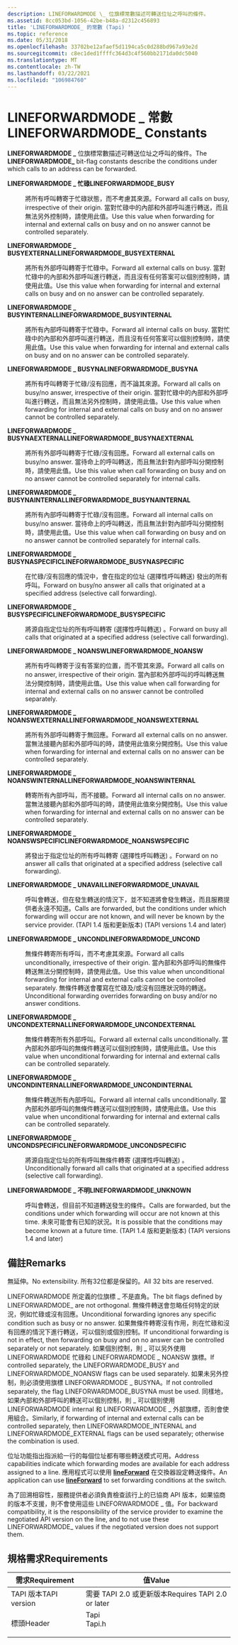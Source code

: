 ```yaml
---
description: LINEFORWARDMODE \_ 位旗標常數描述可轉送位址之呼叫的條件。
ms.assetid: 8cc053bd-1056-42be-b48a-d2312c456893
title: 'LINEFORWARDMODE_ 的常數 (Tapi) '
ms.topic: reference
ms.date: 05/31/2018
ms.openlocfilehash: 33702be12afaef5d1194ca5c0d288bd967a93e2d
ms.sourcegitcommit: c8ec1ded1ffffc364d3c4f560bb2171da0dc5040
ms.translationtype: MT
ms.contentlocale: zh-TW
ms.lasthandoff: 03/22/2021
ms.locfileid: "106984760"
---
```

# <a name="lineforwardmode_-constants"></a><span data-ttu-id="baaf7-103">LINEFORWARDMODE \_ 常數</span><span class="sxs-lookup"><span data-stu-id="baaf7-103">LINEFORWARDMODE\_ Constants</span></span>

<span data-ttu-id="baaf7-104">**LINEFORWARDMODE \_** 位旗標常數描述可轉送位址之呼叫的條件。</span><span class="sxs-lookup"><span data-stu-id="baaf7-104">The **LINEFORWARDMODE\_** bit-flag constants describe the conditions under which calls to an address can be forwarded.</span></span>

<dl> <dt>

<span data-ttu-id="baaf7-105"><span id="LINEFORWARDMODE_BUSY"></span><span id="lineforwardmode_busy"></span>**LINEFORWARDMODE \_ 忙碌**</span><span class="sxs-lookup"><span data-stu-id="baaf7-105"><span id="LINEFORWARDMODE_BUSY"></span><span id="lineforwardmode_busy"></span>**LINEFORWARDMODE\_BUSY**</span></span>
</dt> <dd> <dl> <dt>



<span data-ttu-id="baaf7-106">將所有呼叫轉寄于忙碌狀態，而不考慮其來源。</span><span class="sxs-lookup"><span data-stu-id="baaf7-106">Forward all calls on busy, irrespective of their origin.</span></span> <span data-ttu-id="baaf7-107">當對忙碌中的內部和外部呼叫進行轉送，而且無法另外控制時，請使用此值。</span><span class="sxs-lookup"><span data-stu-id="baaf7-107">Use this value when forwarding for internal and external calls on busy and on no answer cannot be controlled separately.</span></span>


</dt> </dl> </dd> <dt>

<span data-ttu-id="baaf7-108"><span id="LINEFORWARDMODE_BUSYEXTERNAL"></span><span id="lineforwardmode_busyexternal"></span>**LINEFORWARDMODE \_ BUSYEXTERNAL**</span><span class="sxs-lookup"><span data-stu-id="baaf7-108"><span id="LINEFORWARDMODE_BUSYEXTERNAL"></span><span id="lineforwardmode_busyexternal"></span>**LINEFORWARDMODE\_BUSYEXTERNAL**</span></span>
</dt> <dd> <dl> <dt>



<span data-ttu-id="baaf7-109">將所有外部呼叫轉寄于忙碌中。</span><span class="sxs-lookup"><span data-stu-id="baaf7-109">Forward all external calls on busy.</span></span> <span data-ttu-id="baaf7-110">當對忙碌中的內部和外部呼叫進行轉送，而且沒有任何答案可以個別控制時，請使用此值。</span><span class="sxs-lookup"><span data-stu-id="baaf7-110">Use this value when forwarding for internal and external calls on busy and on no answer can be controlled separately.</span></span>


</dt> </dl> </dd> <dt>

<span data-ttu-id="baaf7-111"><span id="LINEFORWARDMODE_BUSYINTERNAL"></span><span id="lineforwardmode_busyinternal"></span>**LINEFORWARDMODE \_ BUSYINTERNAL**</span><span class="sxs-lookup"><span data-stu-id="baaf7-111"><span id="LINEFORWARDMODE_BUSYINTERNAL"></span><span id="lineforwardmode_busyinternal"></span>**LINEFORWARDMODE\_BUSYINTERNAL**</span></span>
</dt> <dd> <dl> <dt>



<span data-ttu-id="baaf7-112">將所有內部呼叫轉寄于忙碌中。</span><span class="sxs-lookup"><span data-stu-id="baaf7-112">Forward all internal calls on busy.</span></span> <span data-ttu-id="baaf7-113">當對忙碌中的內部和外部呼叫進行轉送，而且沒有任何答案可以個別控制時，請使用此值。</span><span class="sxs-lookup"><span data-stu-id="baaf7-113">Use this value when forwarding for internal and external calls on busy and on no answer can be controlled separately.</span></span>


</dt> </dl> </dd> <dt>

<span data-ttu-id="baaf7-114"><span id="LINEFORWARDMODE_BUSYNA"></span><span id="lineforwardmode_busyna"></span>**LINEFORWARDMODE \_ BUSYNA**</span><span class="sxs-lookup"><span data-stu-id="baaf7-114"><span id="LINEFORWARDMODE_BUSYNA"></span><span id="lineforwardmode_busyna"></span>**LINEFORWARDMODE\_BUSYNA**</span></span>
</dt> <dd> <dl> <dt>



<span data-ttu-id="baaf7-115">將所有呼叫轉寄于忙碌/沒有回應，而不論其來源。</span><span class="sxs-lookup"><span data-stu-id="baaf7-115">Forward all calls on busy/no answer, irrespective of their origin.</span></span> <span data-ttu-id="baaf7-116">當對忙碌中的內部和外部呼叫進行轉送，而且無法另外控制時，請使用此值。</span><span class="sxs-lookup"><span data-stu-id="baaf7-116">Use this value when forwarding for internal and external calls on busy and on no answer cannot be controlled separately.</span></span>


</dt> </dl> </dd> <dt>

<span data-ttu-id="baaf7-117"><span id="LINEFORWARDMODE_BUSYNAEXTERNAL"></span><span id="lineforwardmode_busynaexternal"></span>**LINEFORWARDMODE \_ BUSYNAEXTERNAL**</span><span class="sxs-lookup"><span data-stu-id="baaf7-117"><span id="LINEFORWARDMODE_BUSYNAEXTERNAL"></span><span id="lineforwardmode_busynaexternal"></span>**LINEFORWARDMODE\_BUSYNAEXTERNAL**</span></span>
</dt> <dd> <dl> <dt>



<span data-ttu-id="baaf7-118">將所有外部呼叫轉寄于忙碌/沒有回應。</span><span class="sxs-lookup"><span data-stu-id="baaf7-118">Forward all external calls on busy/no answer.</span></span> <span data-ttu-id="baaf7-119">當待命上的呼叫轉送，而且無法針對內部呼叫分開控制時，請使用此值。</span><span class="sxs-lookup"><span data-stu-id="baaf7-119">Use this value when call forwarding on busy and on no answer cannot be controlled separately for internal calls.</span></span>


</dt> </dl> </dd> <dt>

<span data-ttu-id="baaf7-120"><span id="LINEFORWARDMODE_BUSYNAINTERNAL"></span><span id="lineforwardmode_busynainternal"></span>**LINEFORWARDMODE \_ BUSYNAINTERNAL**</span><span class="sxs-lookup"><span data-stu-id="baaf7-120"><span id="LINEFORWARDMODE_BUSYNAINTERNAL"></span><span id="lineforwardmode_busynainternal"></span>**LINEFORWARDMODE\_BUSYNAINTERNAL**</span></span>
</dt> <dd> <dl> <dt>



<span data-ttu-id="baaf7-121">將所有內部呼叫轉寄于忙碌/沒有回應。</span><span class="sxs-lookup"><span data-stu-id="baaf7-121">Forward all internal calls on busy/no answer.</span></span> <span data-ttu-id="baaf7-122">當待命上的呼叫轉送，而且無法針對內部呼叫分開控制時，請使用此值。</span><span class="sxs-lookup"><span data-stu-id="baaf7-122">Use this value when call forwarding on busy and on no answer cannot be controlled separately for internal calls.</span></span>


</dt> </dl> </dd> <dt>

<span data-ttu-id="baaf7-123"><span id="LINEFORWARDMODE_BUSYNASPECIFIC"></span><span id="lineforwardmode_busynaspecific"></span>**LINEFORWARDMODE \_ BUSYNASPECIFIC**</span><span class="sxs-lookup"><span data-stu-id="baaf7-123"><span id="LINEFORWARDMODE_BUSYNASPECIFIC"></span><span id="lineforwardmode_busynaspecific"></span>**LINEFORWARDMODE\_BUSYNASPECIFIC**</span></span>
</dt> <dd> <dl> <dt>



<span data-ttu-id="baaf7-124">在忙碌/沒有回應的情況中，會在指定的位址 (選擇性呼叫轉送) 發出的所有呼叫。</span><span class="sxs-lookup"><span data-stu-id="baaf7-124">Forward on busy/no answer all calls that originated at a specified address (selective call forwarding).</span></span>


</dt> </dl> </dd> <dt>

<span data-ttu-id="baaf7-125"><span id="LINEFORWARDMODE_BUSYSPECIFIC"></span><span id="lineforwardmode_busyspecific"></span>**LINEFORWARDMODE \_ BUSYSPECIFIC**</span><span class="sxs-lookup"><span data-stu-id="baaf7-125"><span id="LINEFORWARDMODE_BUSYSPECIFIC"></span><span id="lineforwardmode_busyspecific"></span>**LINEFORWARDMODE\_BUSYSPECIFIC**</span></span>
</dt> <dd> <dl> <dt>



<span data-ttu-id="baaf7-126">將源自指定位址的所有呼叫轉寄 (選擇性呼叫轉送) 。</span><span class="sxs-lookup"><span data-stu-id="baaf7-126">Forward on busy all calls that originated at a specified address (selective call forwarding).</span></span>


</dt> </dl> </dd> <dt>

<span data-ttu-id="baaf7-127"><span id="LINEFORWARDMODE_NOANSW"></span><span id="lineforwardmode_noansw"></span>**LINEFORWARDMODE \_ NOANSW**</span><span class="sxs-lookup"><span data-stu-id="baaf7-127"><span id="LINEFORWARDMODE_NOANSW"></span><span id="lineforwardmode_noansw"></span>**LINEFORWARDMODE\_NOANSW**</span></span>
</dt> <dd> <dl> <dt>



<span data-ttu-id="baaf7-128">將所有呼叫轉寄于沒有答案的位置，而不管其來源。</span><span class="sxs-lookup"><span data-stu-id="baaf7-128">Forward all calls on no answer, irrespective of their origin.</span></span> <span data-ttu-id="baaf7-129">當內部和外部呼叫的呼叫轉送無法分開控制時，請使用此值。</span><span class="sxs-lookup"><span data-stu-id="baaf7-129">Use this value when call forwarding for internal and external calls on no answer cannot be controlled separately.</span></span>


</dt> </dl> </dd> <dt>

<span data-ttu-id="baaf7-130"><span id="LINEFORWARDMODE_NOANSWEXTERNAL"></span><span id="lineforwardmode_noanswexternal"></span>**LINEFORWARDMODE \_ NOANSWEXTERNAL**</span><span class="sxs-lookup"><span data-stu-id="baaf7-130"><span id="LINEFORWARDMODE_NOANSWEXTERNAL"></span><span id="lineforwardmode_noanswexternal"></span>**LINEFORWARDMODE\_NOANSWEXTERNAL**</span></span>
</dt> <dd> <dl> <dt>



<span data-ttu-id="baaf7-131">將所有外部呼叫轉寄于無回應。</span><span class="sxs-lookup"><span data-stu-id="baaf7-131">Forward all external calls on no answer.</span></span> <span data-ttu-id="baaf7-132">當無法接聽內部和外部呼叫的時，請使用此值來分開控制。</span><span class="sxs-lookup"><span data-stu-id="baaf7-132">Use this value when forwarding for internal and external calls on no answer can be controlled separately.</span></span>


</dt> </dl> </dd> <dt>

<span data-ttu-id="baaf7-133"><span id="LINEFORWARDMODE_NOANSWINTERNAL"></span><span id="lineforwardmode_noanswinternal"></span>**LINEFORWARDMODE \_ NOANSWINTERNAL**</span><span class="sxs-lookup"><span data-stu-id="baaf7-133"><span id="LINEFORWARDMODE_NOANSWINTERNAL"></span><span id="lineforwardmode_noanswinternal"></span>**LINEFORWARDMODE\_NOANSWINTERNAL**</span></span>
</dt> <dd> <dl> <dt>



<span data-ttu-id="baaf7-134">轉寄所有內部呼叫，而不接聽。</span><span class="sxs-lookup"><span data-stu-id="baaf7-134">Forward all internal calls on no answer.</span></span> <span data-ttu-id="baaf7-135">當無法接聽內部和外部呼叫的時，請使用此值來分開控制。</span><span class="sxs-lookup"><span data-stu-id="baaf7-135">Use this value when forwarding for internal and external calls on no answer can be controlled separately.</span></span>


</dt> </dl> </dd> <dt>

<span data-ttu-id="baaf7-136"><span id="LINEFORWARDMODE_NOANSWSPECIFIC"></span><span id="lineforwardmode_noanswspecific"></span>**LINEFORWARDMODE \_ NOANSWSPECIFIC**</span><span class="sxs-lookup"><span data-stu-id="baaf7-136"><span id="LINEFORWARDMODE_NOANSWSPECIFIC"></span><span id="lineforwardmode_noanswspecific"></span>**LINEFORWARDMODE\_NOANSWSPECIFIC**</span></span>
</dt> <dd> <dl> <dt>



<span data-ttu-id="baaf7-137">將發出于指定位址的所有呼叫轉寄 (選擇性呼叫轉送) 。</span><span class="sxs-lookup"><span data-stu-id="baaf7-137">Forward on no answer all calls that originated at a specified address (selective call forwarding).</span></span>


</dt> </dl> </dd> <dt>

<span data-ttu-id="baaf7-138"><span id="LINEFORWARDMODE_UNAVAIL"></span><span id="lineforwardmode_unavail"></span>**LINEFORWARDMODE \_ UNAVAIL**</span><span class="sxs-lookup"><span data-stu-id="baaf7-138"><span id="LINEFORWARDMODE_UNAVAIL"></span><span id="lineforwardmode_unavail"></span>**LINEFORWARDMODE\_UNAVAIL**</span></span>
</dt> <dd> <dl> <dt>



<span data-ttu-id="baaf7-139">呼叫會轉送，但在發生轉送的情況下，並不知道將會發生轉送，而且服務提供者永遠不知道。</span><span class="sxs-lookup"><span data-stu-id="baaf7-139">Calls are forwarded, but the conditions under which forwarding will occur are not known, and will never be known by the service provider.</span></span> <span data-ttu-id="baaf7-140"> (TAPI 1.4 版和更新版本) </span><span class="sxs-lookup"><span data-stu-id="baaf7-140">(TAPI versions 1.4 and later)</span></span>


</dt> </dl> </dd> <dt>

<span data-ttu-id="baaf7-141"><span id="LINEFORWARDMODE_UNCOND"></span><span id="lineforwardmode_uncond"></span>**LINEFORWARDMODE \_ UNCOND**</span><span class="sxs-lookup"><span data-stu-id="baaf7-141"><span id="LINEFORWARDMODE_UNCOND"></span><span id="lineforwardmode_uncond"></span>**LINEFORWARDMODE\_UNCOND**</span></span>
</dt> <dd> <dl> <dt>



<span data-ttu-id="baaf7-142">無條件轉寄所有呼叫，而不考慮其來源。</span><span class="sxs-lookup"><span data-stu-id="baaf7-142">Forward all calls unconditionally, irrespective of their origin.</span></span> <span data-ttu-id="baaf7-143">當內部和外部呼叫的無條件轉送無法分開控制時，請使用此值。</span><span class="sxs-lookup"><span data-stu-id="baaf7-143">Use this value when unconditional forwarding for internal and external calls cannot be controlled separately.</span></span> <span data-ttu-id="baaf7-144">無條件轉送會覆寫在忙碌及/或沒有回應狀況時的轉送。</span><span class="sxs-lookup"><span data-stu-id="baaf7-144">Unconditional forwarding overrides forwarding on busy and/or no answer conditions.</span></span>


</dt> </dl> </dd> <dt>

<span data-ttu-id="baaf7-145"><span id="LINEFORWARDMODE_UNCONDEXTERNAL"></span><span id="lineforwardmode_uncondexternal"></span>**LINEFORWARDMODE \_ UNCONDEXTERNAL**</span><span class="sxs-lookup"><span data-stu-id="baaf7-145"><span id="LINEFORWARDMODE_UNCONDEXTERNAL"></span><span id="lineforwardmode_uncondexternal"></span>**LINEFORWARDMODE\_UNCONDEXTERNAL**</span></span>
</dt> <dd> <dl> <dt>



<span data-ttu-id="baaf7-146">無條件轉寄所有外部呼叫。</span><span class="sxs-lookup"><span data-stu-id="baaf7-146">Forward all external calls unconditionally.</span></span> <span data-ttu-id="baaf7-147">當內部和外部呼叫的無條件轉送可以個別控制時，請使用此值。</span><span class="sxs-lookup"><span data-stu-id="baaf7-147">Use this value when unconditional forwarding for internal and external calls can be controlled separately.</span></span>


</dt> </dl> </dd> <dt>

<span data-ttu-id="baaf7-148"><span id="LINEFORWARDMODE_UNCONDINTERNAL"></span><span id="lineforwardmode_uncondinternal"></span>**LINEFORWARDMODE \_ UNCONDINTERNAL**</span><span class="sxs-lookup"><span data-stu-id="baaf7-148"><span id="LINEFORWARDMODE_UNCONDINTERNAL"></span><span id="lineforwardmode_uncondinternal"></span>**LINEFORWARDMODE\_UNCONDINTERNAL**</span></span>
</dt> <dd> <dl> <dt>



<span data-ttu-id="baaf7-149">無條件轉送所有內部呼叫。</span><span class="sxs-lookup"><span data-stu-id="baaf7-149">Forward all internal calls unconditionally.</span></span> <span data-ttu-id="baaf7-150">當內部和外部呼叫的無條件轉送可以個別控制時，請使用此值。</span><span class="sxs-lookup"><span data-stu-id="baaf7-150">Use this value when unconditional forwarding for internal and external calls can be controlled separately.</span></span>


</dt> </dl> </dd> <dt>

<span data-ttu-id="baaf7-151"><span id="LINEFORWARDMODE_UNCONDSPECIFIC"></span><span id="lineforwardmode_uncondspecific"></span>**LINEFORWARDMODE \_ UNCONDSPECIFIC**</span><span class="sxs-lookup"><span data-stu-id="baaf7-151"><span id="LINEFORWARDMODE_UNCONDSPECIFIC"></span><span id="lineforwardmode_uncondspecific"></span>**LINEFORWARDMODE\_UNCONDSPECIFIC**</span></span>
</dt> <dd> <dl> <dt>



<span data-ttu-id="baaf7-152">將源自指定位址的所有呼叫無條件轉寄 (選擇性呼叫轉送) 。</span><span class="sxs-lookup"><span data-stu-id="baaf7-152">Unconditionally forward all calls that originated at a specified address (selective call forwarding).</span></span>


</dt> </dl> </dd> <dt>

<span data-ttu-id="baaf7-153"><span id="LINEFORWARDMODE_UNKNOWN"></span><span id="lineforwardmode_unknown"></span>**LINEFORWARDMODE \_ 不明**</span><span class="sxs-lookup"><span data-stu-id="baaf7-153"><span id="LINEFORWARDMODE_UNKNOWN"></span><span id="lineforwardmode_unknown"></span>**LINEFORWARDMODE\_UNKNOWN**</span></span>
</dt> <dd> <dl> <dt>



<span data-ttu-id="baaf7-154">呼叫會轉送，但目前不知道轉送發生的條件。</span><span class="sxs-lookup"><span data-stu-id="baaf7-154">Calls are forwarded, but the conditions under which forwarding will occur are not known at this time.</span></span> <span data-ttu-id="baaf7-155">未來可能會有已知的狀況。</span><span class="sxs-lookup"><span data-stu-id="baaf7-155">It is possible that the conditions may become known at a future time.</span></span> <span data-ttu-id="baaf7-156"> (TAPI 1.4 版和更新版本) </span><span class="sxs-lookup"><span data-stu-id="baaf7-156">(TAPI versions 1.4 and later)</span></span>


</dt> </dl> </dd> </dl>

## <a name="remarks"></a><span data-ttu-id="baaf7-157">備註</span><span class="sxs-lookup"><span data-stu-id="baaf7-157">Remarks</span></span>

<span data-ttu-id="baaf7-158">無延伸。</span><span class="sxs-lookup"><span data-stu-id="baaf7-158">No extensibility.</span></span> <span data-ttu-id="baaf7-159">所有32位都是保留的。</span><span class="sxs-lookup"><span data-stu-id="baaf7-159">All 32 bits are reserved.</span></span>

<span data-ttu-id="baaf7-160">LINEFORWARDMODE 所定義的位旗標 \_ 不是直角。</span><span class="sxs-lookup"><span data-stu-id="baaf7-160">The bit flags defined by LINEFORWARDMODE\_ are not orthogonal.</span></span> <span data-ttu-id="baaf7-161">無條件轉送會忽略任何特定的狀況，例如忙碌或沒有回應。</span><span class="sxs-lookup"><span data-stu-id="baaf7-161">Unconditional forwarding ignores any specific condition such as busy or no answer.</span></span> <span data-ttu-id="baaf7-162">如果無條件轉寄沒有作用，則在忙碌和沒有回應的情況下進行轉送，可以個別或個別控制。</span><span class="sxs-lookup"><span data-stu-id="baaf7-162">If unconditional forwarding is not in effect, then forwarding on busy and on no answer can be controlled separately or not separately.</span></span> <span data-ttu-id="baaf7-163">如果個別控制，則 \_ 可以另外使用 LINEFORWARDMODE 忙碌和 LINEFORWARDMODE \_ NOANSW 旗標。</span><span class="sxs-lookup"><span data-stu-id="baaf7-163">If controlled separately, the LINEFORWARDMODE\_BUSY and LINEFORWARDMODE\_NOANSW flags can be used separately.</span></span> <span data-ttu-id="baaf7-164">如果未另外控制，則必須使用旗標 LINEFORWARDMODE \_ BUSYNA。</span><span class="sxs-lookup"><span data-stu-id="baaf7-164">If not controlled separately, the flag LINEFORWARDMODE\_BUSYNA must be used.</span></span> <span data-ttu-id="baaf7-165">同樣地，如果內部和外部呼叫的轉送可以個別控制，則 \_ 可以個別使用 LINEFORWARDMODE internal 和 LINEFORWARDMODE \_ 外部旗標，否則會使用組合。</span><span class="sxs-lookup"><span data-stu-id="baaf7-165">Similarly, if forwarding of internal and external calls can be controlled separately, then LINEFORWARDMODE\_INTERNAL and LINEFORWARDMODE\_EXTERNAL flags can be used separately; otherwise the combination is used.</span></span>

<span data-ttu-id="baaf7-166">位址功能指出指派給一行的每個位址都有哪些轉送模式可用。</span><span class="sxs-lookup"><span data-stu-id="baaf7-166">Address capabilities indicate which forwarding modes are available for each address assigned to a line.</span></span> <span data-ttu-id="baaf7-167">應用程式可以使用 [**lineForward**](/windows/desktop/api/Tapi/nf-tapi-lineforward) 在交換器設定轉送條件。</span><span class="sxs-lookup"><span data-stu-id="baaf7-167">An application can use [**lineForward**](/windows/desktop/api/Tapi/nf-tapi-lineforward) to set forwarding conditions at the switch.</span></span>

<span data-ttu-id="baaf7-168">為了回溯相容性，服務提供者必須負責檢查該行上的已協商 API 版本，如果協商的版本不支援，則不會使用這些 LINEFORWARDMODE \_ 值。</span><span class="sxs-lookup"><span data-stu-id="baaf7-168">For backward compatibility, it is the responsibility of the service provider to examine the negotiated API version on the line, and to not use these LINEFORWARDMODE\_ values if the negotiated version does not support them.</span></span>

## <a name="requirements"></a><span data-ttu-id="baaf7-169">規格需求</span><span class="sxs-lookup"><span data-stu-id="baaf7-169">Requirements</span></span>



| <span data-ttu-id="baaf7-170">需求</span><span class="sxs-lookup"><span data-stu-id="baaf7-170">Requirement</span></span> | <span data-ttu-id="baaf7-171">值</span><span class="sxs-lookup"><span data-stu-id="baaf7-171">Value</span></span> |
|-------------------------|-----------------------------------------------------------------------------------|
| <span data-ttu-id="baaf7-172">TAPI 版本</span><span class="sxs-lookup"><span data-stu-id="baaf7-172">TAPI version</span></span><br/> | <span data-ttu-id="baaf7-173">需要 TAPI 2.0 或更新版本</span><span class="sxs-lookup"><span data-stu-id="baaf7-173">Requires TAPI 2.0 or later</span></span><br/>                                             |
| <span data-ttu-id="baaf7-174">標頭</span><span class="sxs-lookup"><span data-stu-id="baaf7-174">Header</span></span><br/>       | <dl> <span data-ttu-id="baaf7-175"><dt>Tapi</dt></span><span class="sxs-lookup"><span data-stu-id="baaf7-175"><dt>Tapi.h</dt></span></span> </dl> |



 

 




